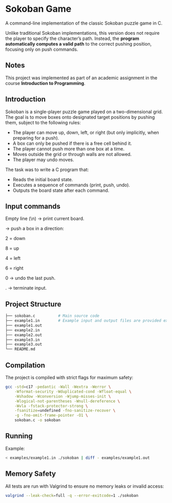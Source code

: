# Sokoban Game

A command-line implementation of the classic Sokoban puzzle game in C.

Unlike traditional Sokoban implementations, this version does not require the player to specify the character’s path. Instead, the **program automatically computes a valid path** to the correct pushing position, focusing only on push commands.

## Notes
This project was implemented as part of an academic assignment in the course **Introduction to Programming**.

## Introduction

Sokoban is a single-player puzzle game played on a two-dimensional grid.
The goal is to move boxes onto designated target positions by pushing them, subject to the following rules:

- The player can move up, down, left, or right (but only implicitly, when preparing for a push).
- A box can only be pushed if there is a free cell behind it.
- The player cannot push more than one box at a time.
- Moves outside the grid or through walls are not allowed.
- The player may undo moves.

The task was to write a C program that:

- Reads the initial board state.
- Executes a sequence of commands (print, push, undo).
- Outputs the board state after each command.

## Input commands

Empty line (\n) → print current board.

<box><direction> → push a box in a direction:

2 = down

8 = up

4 = left

6 = right

0 → undo the last push.

. → terminate input.

## Project Structure
```bash
├── sokoban.c          # Main source code
├── example1.in        # Example input and output files are provided externally
├── example1.out
├── example2.in
├── example2.out
├── example3.in
├── example3.out
└── README.md
```

## Compilation

The project is compiled with strict flags for maximum safety:

```bash
gcc -std=c17 -pedantic -Wall -Wextra -Werror \
    -Wformat-security -Wduplicated-cond -Wfloat-equal \
    -Wshadow -Wconversion -Wjump-misses-init \
    -Wlogical-not-parentheses -Wnull-dereference \
    -Wvla -fstack-protector-strong \
    -fsanitize=undefined -fno-sanitize-recover \
    -g -fno-omit-frame-pointer -O1 \
    sokoban.c -o sokoban
```
## Running

Example:
```bash
< examples/example1.in ./sokoban | diff - examples/example1.out
```

## Memory Safety

All tests are run with Valgrind to ensure no memory leaks or invalid access:
```bash
valgrind --leak-check=full -q --error-exitcode=1 ./sokoban
```

